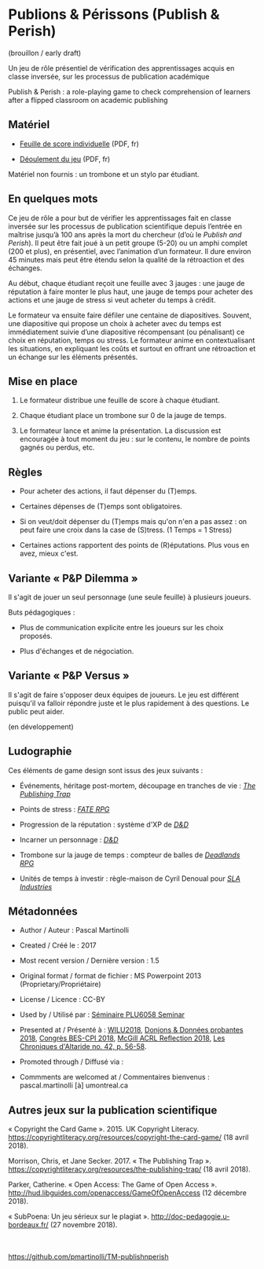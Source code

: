 # Publions &amp; Périssons (Publish &amp; Perish)

(brouillon / early draft)

Un jeu de rôle présentiel de vérification des apprentissages acquis en classe inversée, sur les processus de publication académique

Publish &amp; Perish : a role-playing game to check comprehension of learners after a flipped classroom on academic publishing

## Matériel

- [Feuille de score individuelle](https://github.com/pmartinolli/TM-publishnperish/blob/master/files/pnp-points-v1.2.fr.pdf) (PDF, fr)

- [Déoulement du jeu](https://github.com/pmartinolli/TM-publishnperish/blob/master/files/pnp-deroulement-v1.5.fr.pdf) (PDF, fr)

Matériel non fournis : un trombone et un stylo par étudiant.

## En quelques mots

Ce jeu de rôle a pour but de vérifier les apprentissages fait en classe inversée sur les processus de publication scientifique depuis l’entrée en maîtrise jusqu’à 100 ans après la mort du chercheur (d’où le *Publish and Perish*). Il peut être fait joué à un petit groupe (5-20) ou un amphi complet (200 et plus), en présentiel, avec l’animation d’un formateur. Il dure environ 45 minutes mais peut être étendu selon la qualité de la rétroaction et des échanges.

Au début, chaque étudiant reçoit une feuille avec 3 jauges : une jauge de réputation à faire monter le plus haut, une jauge de temps pour acheter des actions et une jauge de stress si veut acheter du temps à crédit.

Le formateur va ensuite faire défiler une centaine de diapositives. Souvent, une diapositive qui propose un choix à acheter avec du temps est immédiatement suivie d’une diapositive récompensant (ou pénalisant) ce choix en réputation, temps ou stress. Le formateur anime en contextualisant les situations, en expliquant les coûts et surtout en offrant une rétroaction et un échange sur les éléments présentés.


## Mise en place

1. Le formateur distribue une feuille de score à chaque étudiant. 

2. Chaque étudiant place un trombone sur 0 de la jauge de temps.

3. Le formateur lance et anime la présentation. La discussion est encouragée à tout moment du jeu : sur le contenu, le nombre de points gagnés ou perdus, etc.

## Règles

* Pour acheter des actions, il faut dépenser du (T)emps. 

* Certaines dépenses de (T)emps sont obligatoires.

* Si on veut/doit dépenser du (T)emps mais qu'on n'en a pas assez : on peut faire une croix dans la case de (S)tress. (1 Temps = 1 Stress)

* Certaines actions rapportent des points de (R)éputations. Plus vous en avez, mieux c'est.


## Variante « P&P Dilemma » 

Il s'agit de jouer un seul personnage (une seule feuille) à plusieurs joueurs.

Buts pédagogiques : 

* Plus de communication explicite entre les joueurs sur les choix proposés. 

* Plus d'échanges et de négociation.


## Variante « P&P Versus »

Il s'agit de faire s'opposer deux équipes de joueurs. Le jeu est différent puisqu'il va falloir répondre juste et le plus rapidement à des questions. Le public peut aider.

(en développement)


## Ludographie

Ces éléments de game design sont issus des jeux suivants : 

* Événements, héritage post-mortem, découpage en tranches de vie : [*The Publishing Trap*](https://copyrightliteracy.org/resources/the-publishing-trap/ )

* Points de stress : [*FATE RPG*](https://fate-srd.com/)

* Progression de la réputation : système d'XP de [*D&D*](https://en.wikipedia.org/wiki/Dungeons_%26_Dragons)

* Incarner un personnage : [*D&D*](https://en.wikipedia.org/wiki/Dungeons_%26_Dragons)

* Trombone sur la jauge de temps : compteur de balles de [*Deadlands RPG*](https://en.wikipedia.org/wiki/Deadlands#Deadlands:_Reloaded)

* Unités de temps à investir : règle-maison de Cyril Denoual pour [*SLA Industries*](https://en.wikipedia.org/wiki/SLA_Industries)



## Métadonnées

* Author / Auteur : Pascal Martinolli

* Created / Créé le : 2017

* Most recent version / Dernière version : 1.5

* Original format / format de fichier : MS Powerpoint 2013 (Proprietary/Propriétaire)

* License / Licence : CC-BY

* Used by / Utilisé par  : [Séminaire PLU6058 Seminar](https://bib.umontreal.ca/multidisciplinaire/plu6058)

* Presented at / Présenté à : [WILU2018](http://hdl.handle.net/1866/20641), [Donjons & Données probantes 2018](http://hdl.handle.net/1866/21088), [Congrès BES-CPI 2018]( http://hdl.handle.net/1866/21087), [McGill ACRL Reflection 2018](https://zotrpg.blogspot.com/2018/11/trpg-elements-to-enhance-student.html), [Les Chroniques d'Altaride no. 42, p. 56-58](http://www.altaride.com/spip/spip.php?article1410).

* Promoted through / Diffusé via : 

* Commments are welcomed at / Commentaires bienvenus : pascal.martinolli [à] umontreal.ca



## Autres jeux sur la publication scientifique

« Copyright the Card Game ». 2015. UK Copyright Literacy. https://copyrightliteracy.org/resources/copyright-the-card-game/ (18 avril 2018).

Morrison, Chris, et Jane Secker. 2017. « The Publishing Trap ». https://copyrightliteracy.org/resources/the-publishing-trap/ (18 avril 2018).

Parker, Catherine. « Open Access: The Game of Open Access ». http://hud.libguides.com/openaccess/GameOfOpenAccess (12 décembre 2018).

« SubPoena: Un jeu sérieux sur le plagiat ». http://doc-pedagogie.u-bordeaux.fr/ (27 novembre 2018).




\
\
https://github.com/pmartinolli/TM-publishnperish
